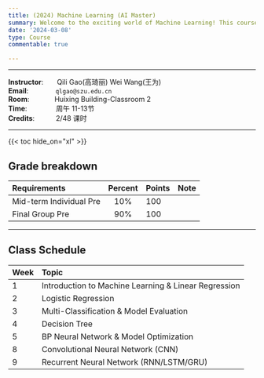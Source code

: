 ```yaml
---
title: (2024) Machine Learning (AI Master)
summary: Welcome to the exciting world of Machine Learning! This course is designed to be your gateway into understanding one of the most transformative technologies of the 21st century. 
date: '2024-03-08'
type: Course
commentable: true

---
```

-----
**Instructor**:       Qili Gao(高琦丽)  Wei Wang(王为)               <br>
**Email**:              `qlgao@szu.edu.cn`                 <br>
**Room**:             Huixing Building-Classroom 2<br>
**Time**:               周午 11-13节      <br>
**Credits**:           2/48 课时

-----
{{< toc hide_on="xl" >}}

## Grade breakdown

|  Requirements              | Percent      | Points                       | Note                                       |
|:---------------------------|:------------:|:-----------------------------|:---------|
| Mid-term Individual Pre | 10%          |   100                       |                                            |
|Final Group Pre| 90%              |     100                     |                                           

-----
## Class Schedule

|Week | Topic                                                                                 |                                                                                                                                                
|:--------------- |:-------------------------|
|  1   |Introduction to Machine Learning & Linear Regression | 
|  2   |Logistic Regression              |
|  3  |Multi-Classification & Model Evaluation   |
| 4 |Decision Tree|
| 5 |BP Neural Network & Model Optimization|
| 8 |Convolutional Neural Network (CNN)|
| 9 |Recurrent Neural Network (RNN/LSTM/GRU)|                                                                              

